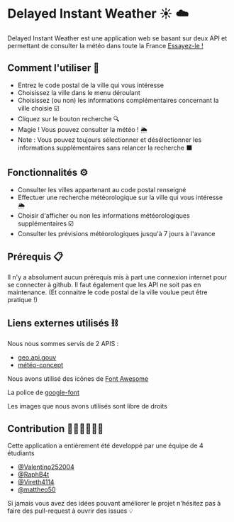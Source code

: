 # Delayed Instant Weather :sunny: :cloud:

Delayed Instant Weather est une application web se basant sur deux API et permettant de consulter la météo dans toute la France [Essayez-le !](https://valentino252004.github.io/TD2_Delayed_IW/)

## Comment l'utiliser :hear_no_evil:

- Entrez le code postal de la ville qui vous intéresse
- Choisissez la ville dans le menu déroulant
- Choisissez (ou non) les informations complémentaires concernant la ville choisie :ballot_box_with_check:
- Cliquez sur le bouton recherche :mag:
- Magie ! Vous pouvez consulter la météo ! :sun_behind_rain_cloud:
- Note : Vous pouvez toujours sélectionner et désélectionner les informations supplémentaires sans relancer la recherche :black_large_square:

## Fonctionnalités :gear:

- Consulter les villes appartenant au code postal renseigné
- Effectuer une recherche météorologique sur la ville qui vous intéresse :sun_behind_rain_cloud:
- Choisir d'afficher ou non les informations météorologiques supplémentaires :ballot_box_with_check:
- Consulter les prévisions météorologiques jusqu'à 7 jours à l'avance

## Prérequis :clipboard:

Il n'y a absolument aucun prérequis mis à part une connexion internet pour se connecter à github. Il faut également que les API ne soit pas en maintenance.
(Et connaitre le code postal de la ville voulue peut être pratique !)

## Liens externes utilisés :chains:

Nous nous sommes servis de 2 APIS :
- [geo.api.gouv](https://geo.api.gouv.fr/decoupage-administratif/communes)
- [météo-concept](https://api.meteo-concept.com/)

Nous avons utilisé des icônes de [Font Awesome](https://fontawesome.com/)

La police de [google-font](https://fonts.google.com/)

Les images que nous avons utilisés sont libre de droits

## Contribution :technologist::office_worker::technologist:

Cette application a entièrement été developpé par une équipe de 4 étudiants
- [@Valentino252004](https://github.com/Valentino252004)
- [@RaphB4t](https://github.com/RaphB4t)
- [@Vireth4114](https://github.com/Vireth4114)
- [@mattheo50](https://github.com/mattheo50)

Si jamais vous avez des idées pouvant améliorer le projet n'hésitez pas à faire des pull-request à ouvrir des issues :bulb:
